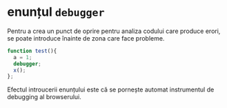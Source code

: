 # enunțul `debugger`

Pentru a crea un punct de oprire pentru analiza codului care produce erori, se poate introduce înainte de zona care face probleme.

```javascript
function test(){
  a = 1;
  debugger;
  x();
};
```

Efectul introucerii enunțului este că se pornește automat instrumentul de debugging al browserului.
